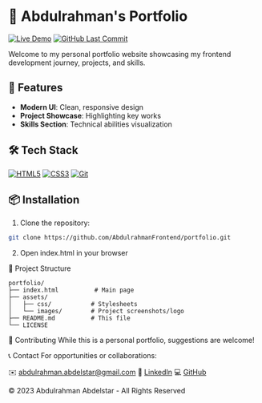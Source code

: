 # 🌟 Abdulrahman's Portfolio 

[![Live Demo](https://img.shields.io/badge/View-Live_Site-brightgreen)](https://abdulrahmanfrontend.github.io/)
[![GitHub Last Commit](https://img.shields.io/github/last-commit/AbdulrahmanFrontend/portfolio)](https://github.com/AbdulrahmanFrontend/AbdulrahmanFrontend.github.io)

Welcome to my personal portfolio website showcasing my frontend development journey, projects, and skills.

## 🚀 Features

- **Modern UI**: Clean, responsive design
- **Project Showcase**: Highlighting key works
- **Skills Section**: Technical abilities visualization

## 🛠 Tech Stack

[![HTML5](https://img.shields.io/badge/HTML5-E34F26?logo=html5&logoColor=white)](https://developer.mozilla.org/en-US/docs/Web/HTML)
[![CSS3](https://img.shields.io/badge/CSS3-1572B6?logo=css3&logoColor=white)](https://developer.mozilla.org/en-US/docs/Web/CSS)
[![Git](https://img.shields.io/badge/Git-F05032?logo=git&logoColor=white)](https://git-scm.com/)

## 📦 Installation

1. Clone the repository:
```bash
git clone https://github.com/AbdulrahmanFrontend/portfolio.git
```
2. Open index.html in your browser

📂 Project Structure
```text
portfolio/
├── index.html          # Main page
├── assets/
│   ├── css/           # Stylesheets
│   └── images/        # Project screenshots/logo
├── README.md          # This file
└── LICENSE            
```

🤝 Contributing
While this is a personal portfolio, suggestions are welcome!

📞 Contact
For opportunities or collaborations:

✉️ [abdulrahman.abdelstar@gmail.com](abdulrahman.abdelstar@gmail.com)
🔗 [LinkedIn](www.linkedin.com/in/abdulrahman-abdelstar-935213371)
💻 [GitHub](https://github.com/AbdulrahmanFrontend)

© 2023 Abdulrahman Abdelstar - All Rights Reserved
